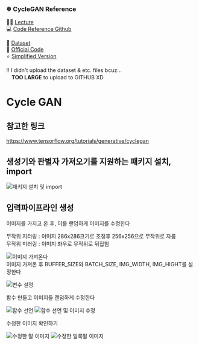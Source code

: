 ### ❄ CycleGAN Reference   

👩‍💻 [Lecture](https://youtu.be/4LktBHGCNfw)   
💻 [Code Reference Github](https://github.com/aladdinpersson/Machine-Learning-Collection/tree/master/ML/Pytorch/GANs/CycleGAN)  

💾 [Dataset](https://www.kaggle.com/suyashdamle/cyclegan?select=horse2zebra)   
🌟 [Official Code](https://github.com/junyanz/pytorch-CycleGAN-and-pix2pix)   
⭐ [Simplified Version](https://github.com/aitorzip/PyTorch-CycleGAN)

‼ I didn't upload the dataset & etc. files bcuz...   
  　**TOO LARGE** to upload to GITHUB XD   
# Cycle GAN
## 참고한 링크
https://www.tensorflow.org/tutorials/generative/cyclegan  
## 생성기와 판별자 가져오기를 지원하는 패키지 설치, import
![패키지 설치 및 import](https://user-images.githubusercontent.com/66189747/147479955-10f1c607-de65-4c1d-ae25-6148d3eef883.png)
## 입력파이프라인 생성
이미지를 가지고 온 후, 이를 랜덤하게 이미지를 수정한다  
  
무작위 지터링 : 이미지 286x286크기로 조정후 256x256으로 무작위로 자름  
무작위 미러링 : 이미지 좌우로 무작위로 뒤집힘  
  
![이미지 가져온다](https://user-images.githubusercontent.com/66189747/147480738-0cf8198f-d204-42dd-83c1-cea6dd9a5972.png)   
이미지 가져온 후 BUFFER_SIZE와 BATCH_SIZE, IMG_WIDTH, IMG_HIGHT를 설정한다  
  
![변수 설정](https://user-images.githubusercontent.com/66189747/147481022-2b699e1a-ef58-4083-9dce-820c3fa1e970.png)  
  
함수 만들고 이미지들 랜덤하게 수정한다  
  
![함수 선언](https://user-images.githubusercontent.com/66189747/147481188-300e6b7b-a2d5-4b5c-b924-8507eb2c3834.png)
![함수 선언 및 이미지 수정](https://user-images.githubusercontent.com/66189747/147481196-aee4b43a-40f8-4219-b9ed-b9ce92cc9596.png)
  
수정한 이미지 확인하기
  
![수정한 말 이미지](https://user-images.githubusercontent.com/66189747/147481281-ebb1c697-853e-4a36-9ae8-49f6c7fa39c5.png)
![수정한 얼룩말 이미지](https://user-images.githubusercontent.com/66189747/147481292-69689a02-5216-49a5-84e5-9cd78f4d78cc.png)

